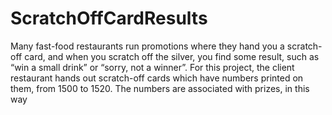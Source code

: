 # ScratchOffCardResults
Many fast-food restaurants run promotions where they hand you a scratch-off card, and when you scratch off the silver, you find some result, such as “win a small drink” or “sorry, not a winner”. For this project, the client restaurant hands out scratch-off cards which have numbers printed on them, from 1500 to 1520. The numbers are associated with prizes, in this way
